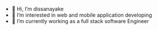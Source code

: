 - 👋 Hi, I’m dissanayake
- 👀 I’m interested in web and mobile application developing
- 🌱 I’m currently working as a full stack software Engineer

<!---
dissanayakegit/dissanayakegit is a ✨ special ✨ repository because its `README.md` (this file) appears on your GitHub profile.
You can click the Preview link to take a look at your changes.
--->
